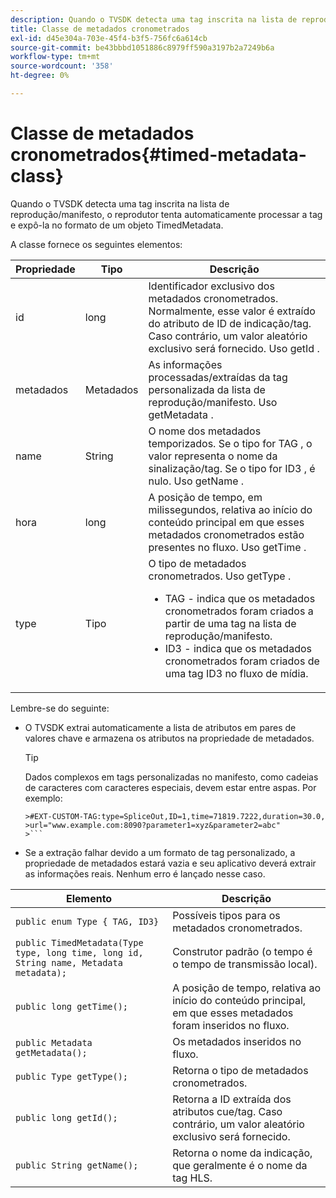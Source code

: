 ```yaml
---
description: Quando o TVSDK detecta uma tag inscrita na lista de reprodução/manifesto, o reprodutor tenta automaticamente processar a tag e expô-la no formato de um objeto TimedMetadata.
title: Classe de metadados cronometrados
exl-id: d45e304a-703e-45f4-b3f5-756fc6a614cb
source-git-commit: be43bbbd1051886c8979ff590a3197b2a7249b6a
workflow-type: tm+mt
source-wordcount: '358'
ht-degree: 0%

---
```


# Classe de metadados cronometrados{#timed-metadata-class}

Quando o TVSDK detecta uma tag inscrita na lista de reprodução/manifesto, o reprodutor tenta automaticamente processar a tag e expô-la no formato de um objeto TimedMetadata.

A classe fornece os seguintes elementos:

<table id="table_FFC56AC5B1E04DA99C9309C0223ABA90"> 
 <thead> 
  <tr> 
   <th colname="col1" class="entry"> Propriedade </th> 
   <th colname="col02" class="entry"> Tipo </th> 
   <th colname="col2" class="entry"> Descrição </th> 
  </tr> 
 </thead>
 <tbody> 
  <tr> 
   <td colname="col1"> <span class="codeph"> id </span> </td> 
   <td colname="col02"> long </td> 
   <td colname="col2"> Identificador exclusivo dos metadados cronometrados. Normalmente, esse valor é extraído do atributo de ID de indicação/tag. Caso contrário, um valor aleatório exclusivo será fornecido. Uso <span class="codeph"> getId </span>. </td> 
  </tr> 
  <tr> 
   <td colname="col1"> <span class="codeph"> metadados </span> </td> 
   <td colname="col02"> Metadados </td> 
   <td colname="col2"> As informações processadas/extraídas da tag personalizada da lista de reprodução/manifesto. Uso <span class="codeph"> getMetadata </span>. </td> 
  </tr> 
  <tr> 
   <td colname="col1"> <span class="codeph"> name </span> </td> 
   <td colname="col02"> String </td> 
   <td colname="col2"> O nome dos metadados temporizados. Se o tipo for <span class="codeph"> TAG </span>, o valor representa o nome da sinalização/tag. Se o tipo for <span class="codeph"> ID3 </span>, é nulo. Uso <span class="codeph"> getName </span>. </td> 
  </tr> 
  <tr> 
   <td colname="col1"> <span class="codeph"> hora </span> </td> 
   <td colname="col02"> long </td> 
   <td colname="col2"> A posição de tempo, em milissegundos, relativa ao início do conteúdo principal em que esses metadados cronometrados estão presentes no fluxo. Uso <span class="codeph"> getTime </span>. </td> 
  </tr> 
  <tr> 
   <td colname="col1"> <span class="codeph"> type </span> </td> 
   <td colname="col02"> Tipo </td> 
   <td colname="col2"> O tipo de metadados cronometrados. Uso <span class="codeph"> getType </span>. 
    <ul id="ul_70FBFB33E9F846D8B38592560CCE9560"> 
     <li id="li_739D30561BFB4D9B97DF212E4880BA2C">TAG - indica que os metadados cronometrados foram criados a partir de uma tag na lista de reprodução/manifesto. </li> 
     <li id="li_E785E1DEF1CC4D9DBE7764E5D05EFAFC">ID3 - indica que os metadados cronometrados foram criados de uma tag ID3 no fluxo de mídia. </li> 
    </ul> </td> 
  </tr> 
 </tbody> 
</table>

<!--<a id="section_737CC47997F74F80A3C5C6171ADE120E"></a>-->

Lembre-se do seguinte:

* O TVSDK extrai automaticamente a lista de atributos em pares de valores chave e armazena os atributos na propriedade de metadados.

   >[!TIP]
   >
   >Dados complexos em tags personalizadas no manifesto, como cadeias de caracteres com caracteres especiais, devem estar entre aspas. Por exemplo:
   >
   >
   ```
   >#EXT-CUSTOM-TAG:type=SpliceOut,ID=1,time=71819.7222,duration=30.0, 
   >url="www.example.com:8090?parameter1=xyz&parameter2=abc"
   >```

* Se a extração falhar devido a um formato de tag personalizado, a propriedade de metadados estará vazia e seu aplicativo deverá extrair as informações reais. Nenhum erro é lançado nesse caso.

| Elemento | Descrição |
|---|---|
| `public enum Type { TAG, ID3}` | Possíveis tipos para os metadados cronometrados. |
| `public TimedMetadata(Type type, long time, long id, String name, Metadata metadata);` | Construtor padrão (o tempo é o tempo de transmissão local). |
| `public long getTime();` | A posição de tempo, relativa ao início do conteúdo principal, em que esses metadados foram inseridos no fluxo. |
| `public Metadata getMetadata();` | Os metadados inseridos no fluxo. |
| `public Type getType();` | Retorna o tipo de metadados cronometrados. |
| `public long getId();` | Retorna a ID extraída dos atributos cue/tag. Caso contrário, um valor aleatório exclusivo será fornecido. |
| `public String getName();` | Retorna o nome da indicação, que geralmente é o nome da tag HLS. |
